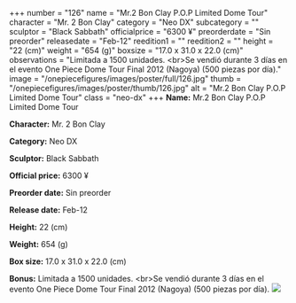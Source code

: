 +++
number = "126"
name = "Mr.2 Bon Clay P.O.P Limited Dome Tour"
character = "Mr. 2 Bon Clay"
category = "Neo DX"
subcategory = ""
sculptor = "Black Sabbath"
officialprice = "6300 ¥"
preorderdate = "Sin preorder"
releasedate = "Feb-12"
reedition1 = ""
reedition2 = ""
height = "22 (cm)"
weight = "654 (g)"
boxsize = "17.0 x 31.0 x 22.0 (cm)"
observations = "Limitada a 1500 unidades. &lt;br&gt;Se vendió durante 3 días en el evento One Piece Dome Tour Final 2012 (Nagoya) (500 piezas por día)."
image = "/onepiecefigures/images/poster/full/126.jpg"
thumb = "/onepiecefigures/images/poster/thumb/126.jpg"
alt = "Mr.2 Bon Clay P.O.P Limited Dome Tour"
class = "neo-dx"
+++
**Name:** Mr.2 Bon Clay P.O.P Limited Dome Tour

**Character:** Mr. 2 Bon Clay

**Category:** Neo DX 

**Sculptor:** Black Sabbath

**Official price:** 6300 ¥

**Preorder date:** Sin preorder

**Release date:** Feb-12

**Height:** 22 (cm)

**Weight:** 654 (g)

**Box size:** 17.0 x 31.0 x 22.0 (cm)

**Bonus:** Limitada a 1500 unidades. &lt;br&gt;Se vendió durante 3 días en el evento One Piece Dome Tour Final 2012 (Nagoya) (500 piezas por día).
<img src="/onepiecefigures/images/poster/thumb/126.jpg">